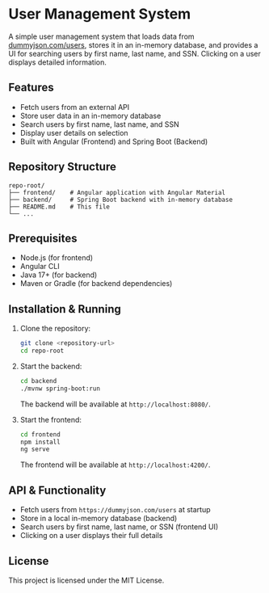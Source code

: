 # User Management System

A simple user management system that loads data from [dummyjson.com/users](https://dummyjson.com/users), stores it in an in-memory database, and provides a UI for searching users by first name, last name, and SSN. Clicking on a user displays detailed information.

## Features

- Fetch users from an external API
- Store user data in an in-memory database
- Search users by first name, last name, and SSN
- Display user details on selection
- Built with Angular (Frontend) and Spring Boot (Backend)

## Repository Structure

```
repo-root/
├── frontend/    # Angular application with Angular Material
├── backend/     # Spring Boot backend with in-memory database
├── README.md    # This file
└── ...
```

## Prerequisites

- Node.js (for frontend)
- Angular CLI
- Java 17+ (for backend)
- Maven or Gradle (for backend dependencies)

## Installation & Running

1. Clone the repository:
   ```sh
   git clone <repository-url>
   cd repo-root
   ```

2. Start the backend:
   ```sh
   cd backend
   ./mvnw spring-boot:run
   ```
   The backend will be available at `http://localhost:8080/`.

3. Start the frontend:
   ```sh
   cd frontend
   npm install
   ng serve
   ```
   The frontend will be available at `http://localhost:4200/`.

## API & Functionality

- Fetch users from `https://dummyjson.com/users` at startup
- Store in a local in-memory database (backend)
- Search users by first name, last name, or SSN (frontend UI)
- Clicking on a user displays their full details

## License

This project is licensed under the MIT License.

